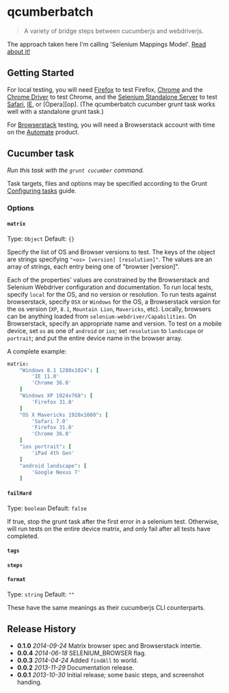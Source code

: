 # qcumberbatch

> A variety of bridge steps between cucumberjs and webdriverjs.

The approach taken here I'm calling 'Selenium Mappings Model'. [Read about it!][mapmodel]



## Getting Started

For local testing, you will need [Firefox][ff] to test Firefox, [Chrome][chr] and the [Chrome Driver][chdrive] to test Chrome, and the [Selenium Standalone Server][sel_standalone] to test [Safari][saf], [IE][ie], or [Opera][op]. (The qcumberbatch cucumber grunt task works well with a standalone grunt task.)

For [Browserstack](http://www.browserstack.com/) testing, you will need a Browserstack account with time on the [Automate][bs_automate] product.

[ff]: https://getfirefox.com
[chr]: https://getchrome.com
[chdrive]: https://code.google.com/p/selenium/wiki/ChromeDriver
[sel_standalone]: http://www.seleniumhq.org/download/
[saf]: https://www.apple.com/safari/
[ie]: http://windows.microsoft.com/en-us/internet-explorer/download-ie
[o]: http://www.opera.com/
[bs_automate]: https://www.browserstack.com/automate

## Cucumber task
_Run this task with the `grunt cucumber` command._

Task targets, files and options may be specified according to the Grunt [Configuring tasks](http://gruntjs.com/configuring-tasks) guide.

### Options

#### `matrix`
Type: `Object`
Default: `{}`

Specify the list of OS and Browser versions to test. The keys of the object are strings specifying `"<os> [version] [resolution]"`. The values are an array of strings, each entry being one of "browser [version]".

Each of the properties' values are constrained by the Browserstack and Selenium Webdriver configuration and documentation. To run local tests, specify `local` for the OS, and no version or resolution. To run tests against browserstack, specify `OSX` or `Windows` for the OS, a Browserstack version for the os version (`XP`, `8.1`, `Mountain Lion`, `Mavericks`, etc). Locally, browsers can be anything loaded from `selenium-webdriver/Capabilities`. On Browserstack, specify an appropriate name and version. To test on a mobile device, set `os` as one of `android` or `ios`; set `resolution` to `landscape` or `portrait`; and put the entire device name in the browser array.

A complete example:

```coffeescript
matrix:
    "Windows 8.1 1280x1024": [
        'IE 11.0'
        'Chrome 36.0'
    ]
    "Windows XP 1024x768": [
        'Firefox 31.0'
    ]
    "OS X Mavericks 1920x1080": [
        'Safari 7.0'
        'Firefox 31.0'
        'Chrome 36.0'
    ]
    "ios portrait": [
        'iPad 4th Gen'
    ]
    "android landscape": [
        'Google Nexus 7'
    ]
```

#### `failHard`

Type: `boolean`
Default: `false`

If true, stop the grunt task after the first error in a selenium test. Otherwise, will run tests on the entire device matrix, and only fail after all tests have completed.

#### `tags`
#### `steps`
#### `format`

Type: `string`
Default: `""`

These have the same meanings as their cucumberjs CLI counterparts.

## Release History
* **0.1.0** *2014-09-24* Matrix browser spec and Browserstack intertie.
* **0.0.4** *2014-06-18* SELENIUM_BROWSER flag.
* **0.0.3** *2014-04-24* Added `findAll` to world.
* **0.0.2** *2013-11-29* Documentation release.
* **0.0.1** *2013-10-30* Initial release; some basic steps, and screenshot handing.


[mapmodel]: http://davidsouther.com/#/posts/2014/01/27/cucumber-selenium-mappings-model/

